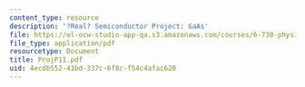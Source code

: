 ```yaml
---
content_type: resource
description: '?Real? Semiconductor Project: GaAs'
file: https://ol-ocw-studio-app-qa.s3.amazonaws.com/courses/6-730-physics-for-solid-state-applications-spring-2003/4ecdb55241bd337c6f8cf54c4afac620_ProjP11.pdf
file_type: application/pdf
resourcetype: Document
title: ProjP11.pdf
uid: 4ecdb552-41bd-337c-6f8c-f54c4afac620
---
```

